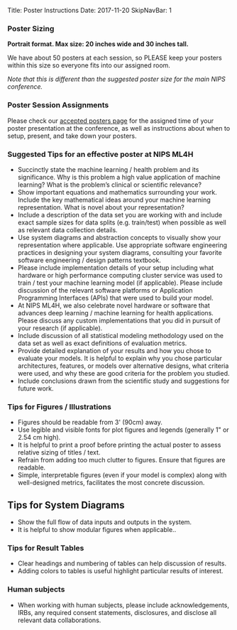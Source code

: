 Title: Poster Instructions
Date: 2017-11-20
SkipNavBar: 1

### Poster Sizing

**Portrait format. Max size: 20 inches wide and 30 inches tall.**

We have about 50 posters at each session, so PLEASE keep your posters within this size so everyone fits into our assigned room.

*Note that this is different than the suggested poster size for the main NIPS conference.*

### Poster Session Assignments

Please check our <a href="accepted-posters.html">accepted posters page</a> for the assigned time of your poster presentation at the conference, as well as instructions about when to setup, present, and take down your posters.

### Suggested Tips for an effective poster at NIPS ML4H

* Succinctly state the machine learning / health problem and its significance. Why is this problem a high value application of machine learning? What is the problem’s clinical or scientific relevance?
* Show important equations and mathematics surrounding your work. Include the key mathematical  ideas around your machine learning representation. What is novel about your representation?
* Include a description of the data set you are working with and include exact sample sizes for data splits (e.g. train/test) when possible as well as relevant data collection details.
* Use system diagrams and abstraction concepts to visually show your representation where applicable. Use appropriate software engineering practices in designing your system diagrams, consulting your favorite software engineering / design patterns textbook.
* Please include implementation details of your setup including what hardware or high performance computing cluster service was used to train / test your machine learning model (if applicable). Please include discussion of the relevant software platforms or Application Programming Interfaces (APIs) that were used to build your model. 
* At NIPS ML4H, we also celebrate novel hardware or software that advances deep learning / machine learning for health applications. Please discuss any custom implementations that you did in pursuit of your research (if applicable).
* Include discussion of all statistical modeling methodology used on the data set as well as exact definitions of evaluation metrics.
* Provide detailed explanation of your results and how you chose to evaluate your models. It is helpful to explain why you chose particular architectures, features, or models over alternative designs, what criteria were used, and why these are good criteria for the problem you studied.
* Include conclusions drawn from the scientific study and suggestions for future work.

### Tips for Figures / Illustrations

* Figures should be readable from 3' (90cm) away.
* Use legible and visible fonts for plot figures and legends (generally 1" or 2.54 cm high). 
* It is helpful to print a proof before printing the actual poster to assess relative sizing of titles / text.
* Refrain from adding too much clutter to figures. Ensure that figures are readable. 
* Simple, interpretable figures (even if your model is complex) along with well-designed metrics, facilitates the most concrete discussion.

## Tips for System Diagrams

* Show the full flow of data inputs and outputs in the system.
* It is helpful to show modular figures when applicable..

### Tips for Result Tables

* Clear headings and numbering of tables can help discussion of results.
* Adding colors to tables is useful highlight particular results of interest.

### Human subjects

* When working with human subjects, please include acknowledgements, IRBs, any required consent statements, disclosures, and disclose all relevant data collaborations.


